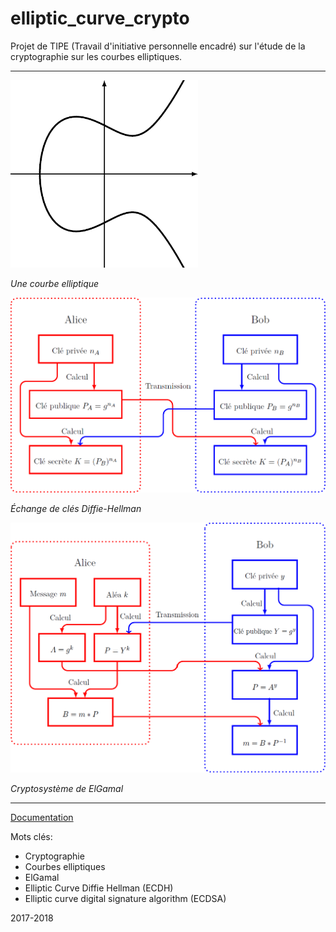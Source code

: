 # elliptic_curve_crypto

Projet de TIPE (Travail d'initiative personnelle encadré) sur l'étude de la cryptographie sur les courbes elliptiques.




-----------------


<img src="Elliptic_curve.png" width = 300/>

*Une courbe elliptique*

<img src="Diffie_Hellman.png" width = 600/>

*Échange de clés Diffie-Hellman*

<img src="ElGamal.png" width = 600/>

*Cryptosystème de ElGamal*

-----------------


[Documentation](Documentation.pdf)


Mots clés:
* Cryptographie
* Courbes elliptiques
* ElGamal
* Elliptic Curve Diffie Hellman (ECDH)
* Elliptic curve digital signature algorithm (ECDSA)


2017-2018
